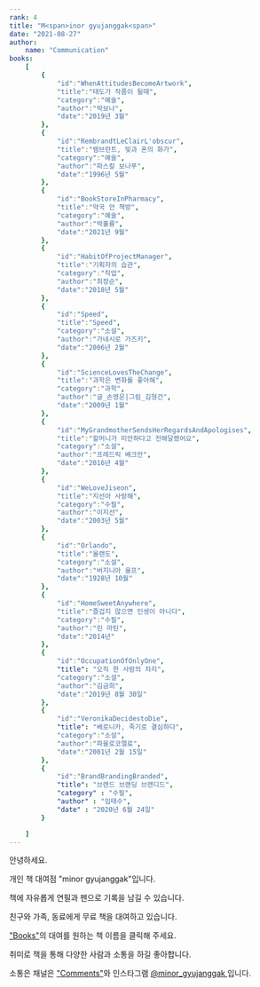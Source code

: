 ```yaml
---
rank: 4
title: "M<span>inor gyujanggak<span>"
date: "2021-08-27"
author:
    name: "Communication"
books:
    [
        {
            "id":"WhenAttitudesBecomeArtwork",
            "title":"태도가 작품이 될때",
            "category":"예술",
            "author":"박보나",
            "date":"2019년 3월"
        },
        {
            "id":"RembrandtLeClairL'obscur",
            "title":"렘브란트, 빛과 혼의 화가",
            "category":"예술",
            "author":"파스칼 보나푸",
            "date":"1996년 5월"
        },
        {
            "id":"BookStoreInPharmacy",
            "title":"약국 안 책방",
            "category":"예술",
            "author":"박훌륭",
            "date":"2021년 9월"
        },
        {
            "id":"HabitOfProjectManager",
            "title":"기획자의 습관",
            "category":"직업",
            "author":"최장순",
            "date":"2018년 5월"
        },
        {
            "id":"Speed",
            "title":"Speed",
            "category":"소설",
            "author":"가네시로 가즈키",
            "date":"2006년 2월"
        },
        {
            "id":"ScienceLovesTheChange",
            "title":"과학은 변화를 좋아해",
            "category":"과학",
            "author":"글_손영운|그림_김형건",
            "date":"2009년 1월"
        },
        {
            "id":"MyGrandmotherSendsHerRegardsAndApologises",
            "title":"할머니가 미안하다고 전해달랬어요",
            "category":"소설",
            "author":"프레드릭 베크만",
            "date":"2016년 4월"
        },
        {
            "id":"WeLoveJiseon",
            "title":"지선아 사랑해",
            "category":"수필",
            "author":"이지선",
            "date":"2003년 5월"
        },
        {
            "id":"Orlando",
            "title":"올랜도",
            "category":"소설",
            "author":"버지니아 울프",
            "date":"1928년 10월"
        },
        {
            "id":"HomeSweetAnywhere",
            "title":"즐겁지 않으면 인생이 아니다",
            "category":"수필",
            "author":"린 마틴",
            "date":"2014년"
        },
        {
            "id":"OccupationOfOnlyOne",
            "title": "오직 한 사람의 차지",
            "category":"소설",
            "author":"김금희",
            "date":"2019년 8월 30일"
        },
        {
            "id":"VeronikaDecidestoDie",
            "title": "베로니카, 죽기로 결심하다",
            "category":"소설",
            "author":"파울로코엘료",
            "date":"2001년 2월 15일"
        },
        {
            "id":"BrandBrandingBranded",
            "title": "브랜드 브랜딩 브랜디드",
            "category" : "수필",
            "author" : "임태수",
            "date" : "2020년 6월 24일"
        }

    ]
---
```


안녕하세요.

개인 책 대여점 "minor gyujanggak"입니다.

책에 자유롭게 연필과 펜으로 기록을 남길 수 있습니다.

친구와 가족, 동료에게 무료 책을 대여하고 있습니다.

<a href="#books">"Books"</a>의 대여를 원하는 책 이름을 클릭해 주세요.

취미로 책을 통해 다양한 사람과 소통을 하길 좋아합니다.

소통은 채널은 <a href="#comments">"Comments"</a>와 인스타그램 <a href="https://www.instagram.com/minor_gyujanggak/" target="__blank"> @minor_gyujanggak </a> 입니다.
